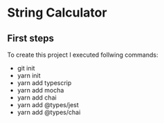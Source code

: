 # String Calculator
## First steps
To create this project I executed follwing commands:

* git init
* yarn init
* yarn add typescrip
* yarn add mocha
* yarn add chai
* yarn add @types/jest
* yarn add @types/chai
